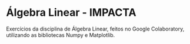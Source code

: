 # Álgebra Linear - IMPACTA
Exercícios da disciplina de Álgebra Linear, feitos no Google Colaboratory, utilizando as bibliotecas Numpy e Matplotlib.
